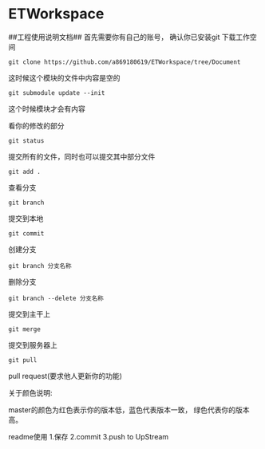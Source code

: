 ETWorkspace
===========
##工程使用说明文档##
首先需要你有自己的账号，
确认你已安装git
下载工作空间
```
git clone https://github.com/a869180619/ETWorkspace/tree/Document
```
 这时候这个模块的文件中内容是空的
```
git submodule update --init 
```
这个时候模块才会有内容

看你的修改的部分
```
git status
```
提交所有的文件，同时也可以提交其中部分文件
```
git add .
```
查看分支
```
git branch
```
提交到本地
```
git commit
```
创建分支
```
git branch 分支名称 
```
删除分支
```
git branch --delete 分支名称
```
提交到主干上
```
git merge
```
提交到服务器上
```
git pull
```
pull request(要求他人更新你的功能)    

关于颜色说明:   

master的颜色为红色表示你的版本低，蓝色代表版本一致，
绿色代表你的版本高。    
      
readme使用
1.保存
2.commit
3.push to UpStream